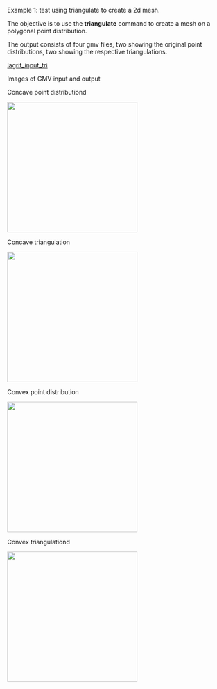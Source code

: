 Example 1: test using triangulate to create a 2d mesh.

 The objective is to use the **triangulate** command to create a mesh
 on a polygonal point distribution.

 The output consists of four gmv files, two showing the original point
 distributions, two showing the respective triangulations.

 [lagrit_input_tri](input/lagrit_input_tri.txt)

Images of GMV input and output

Concave point distributiond

<img  width="300" src="https://lanl.github.io/LaGriT/assets/images/triang1_tn.gif">
 
Concave triangulation

<img  width="300" src="https://lanl.github.io/LaGriT/assets/images/triang2_tn.gif"> 

Convex point distribution

<img  width="300" src="https://lanl.github.io/LaGriT/assets/images/triang3_tn.gif">

Convex triangulationd

<img  width="300" src="https://lanl.github.io/LaGriT/assets/images/triang4_tn.gif"> 
